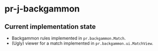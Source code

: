 # pr-j-backgammon

## Current implementation state
- Backgammon rules implemented in `pr.backgammon.Match`.
- (Ugly) viewer for a match implemented in `pr.backgammon.ui.MatchView`.
